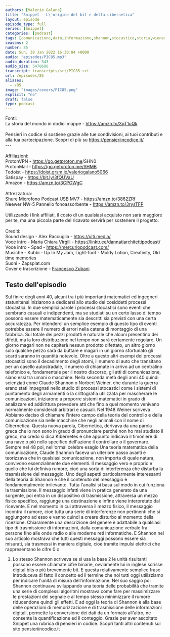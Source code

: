 ```yaml
---
authors: [Valerio Galano]
title: "Snippet - L\'origine del bit e della cibernetica"
layout: episode
episode_type: full
series: [Snippet]
categories: [podcast]
tags: [comunicazione,dato,informazione,shannon,stocastico,storia,wiener]
seasons: 2
number: 85
date: Sun, 30 Jan 2022 16:30:04 +0000
audio: "episodes/PIC85.mp3"
audio_duration: 343
audio_size: 5478608
transcript: transcripts/srt/PIC85.srt
url: /episodes/85
aliases: 
  - /85
image: "images/covers/PIC85.png"
explicit: "no"
draft: false
type: podcast
---
```

Fonti: <br />La storia del mondo in dodici mappe - <a href="https://amzn.to/3qT1uQk" rel="noopener">https://amzn.to/3qT1uQk</a> <br /><br />Pensieri in codice si sostiene grazie alle tue condivisioni, ai tuoi contributi e alla tua partecipazione. Scopri di più su <a href="https://pensieriincodice.it/" rel="noopener">https://pensieriincodice.it/</a> <br />---<br /><br />Affiliazioni:<br />ProtonVPN - <a href="https://go.getproton.me" rel="noopener">https://go.getproton.me</a>/SHN0 <br />ProtonMail - <a href="https://go.getproton.me/SHMB" rel="noopener">https://go.getproton.me/SHMB</a> <br />Todoist - <a href="https://doist.grsm.io/valeriogalano5066" rel="noopener">https://doist.grsm.io/valeriogalano5066</a> <br />Satispay - <a href="https://bit.ly/3fQUVaU" rel="noopener">https://bit.ly/3fQUVaU</a> <br />Amazon - <a href="https://amzn.to/3CPOWgC" rel="noopener">https://amzn.to/3CPOWgC</a> <br /><br />Attrezzatura:<br />Shure Microfono Podcast USB MV7 - <a href="https://amzn.to/3862ZRf" rel="noopener">https://amzn.to/3862ZRf</a> <br />Neewer NW-5 Pannello fonoassorbente - <a href="https://amzn.to/3rysTFP" rel="noopener">https://amzn.to/3rysTFP</a> <br /><br />Utilizzando i link affiliati, il costo di un qualsiasi acquisto non sarà maggiore per te, ma una piccola parte del ricavato servirà per sostenere il progetto.<br /><br />Crediti:<br />Sound design - Alex Raccuglia - <a href="https://ulti.media/" rel="noopener">https://ulti.media/</a> <br />Voce intro - Maria Chiara Virgili - <a href="https://linktr.ee/dannatiarchitettipodcast/" rel="noopener">https://linktr.ee/dannatiarchitettipodcast/</a>  <br />Voce intro - Spad - <a href="https://mercuriopodcast.com/" rel="noopener">https://mercuriopodcast.com/</a> <br />Musiche - Kubbi - Up In My Jam, Light-foot - Moldy Lotion, Creativity, Old time memories<br />Suoni - Zapsplat.com<br />Cover e trascrizione - <a href="https://it.linkedin.com/in/francesco-zubani-5957081a6" rel="noopener">Francesco Zubani</a>

<!-- more -->

## Testo dell'episodio

Sul finire degli anni 40, alcuni tra i più importanti matematici ed ingegneri statunitensi
iniziarono a dedicarsi allo studio dei cosiddetti processi stocastici. In due semplici parole
i processi stocastici sono eventi che sembrano casuali e indipendenti, ma se studiati su
un certo lasso di tempo possono essere matematicamente sia descritti sia previsti con una certa
accuratezza. Per intenderci un semplice esempio di questo tipo di eventi potrebbe essere il
numero di errori nella catena di montaggio di una fabbrica. Sul totale dei pezzi prodotti
è naturale che alcuni presentino dei difetti, ma la loro distribuzione nel tempo non sarà
certamente regolare. Un giorno magari non ne capiterà nessun prodotto difettato, un
altro giorno solo qualche pezzo sarà da buttare e magari in un giorno sfortunato gli scarti
saranno in quantità notevole. Oltre a questo altri esempi dei processi stocastici sono
il decadimento degli atomi, il numero di auto che transitano per un casello autostradale,
il numero di chiamate in arrivo ad un centralino telefonico e, fondamentale per il nostro discorso,
gli atti di comunicazione, siano essi tra umani o macchine. Nella seconda metà degli
anni 40 quindi scienziati come Claude Shannon o Norbert Weiner, che durante la guerra erano
stati impegnati nello studio di processi stocastici come i sistemi di puntamento degli armamenti o la
crittografia utilizzata per mascherare le comunicazioni, iniziarono a proporre sistemi
matematici in grado di analizzare ed addirittura prevedere atti che fino a quel momento venivano
normalmente considerati arbitrari e casuali. Nel 1948 Weiner scriveva
Abbiamo deciso di chiamare l'intero campo della teoria del controllo e della comunicazione sia
nelle macchine che negli animali con il nome di Cibernetica. Questa nuova parola,
Cibernetica, derivava da una parola greca che io non sono in grado di pronunciare perché non
ho mai studiato il greco, ma credo si dica Kibernetes e che appunto indicava il timoniere
di una nave o più nello specifico dell'azione il controllare o il governare. Sempre nel 48 poi,
nell'ormai celebre esagio Una teoria matematica della comunicazione, Claude Shannon faceva un
ulteriore passo avanti e teorizzava che in qualsiasi comunicazione, non importa di quale
natura, convivono essenzialmente due elementi. Il messaggio vero e proprio e quello che lui
definiva rumore, cioè una sorta di interferenza che disturba la trasmissione del messaggio.
Uno degli aspetti particolarmente interessanti della teoria di Shannon è che il contenuto del
messaggio è fondamentalmente irrilevante. Tutta l'analisi si basa sul modo in cui funziona la
trasmissione. Il messaggio infatti viene in pratica generato da una sorgente, poi entra in
un dispositivo di trasmissione, attraversa un mezzo fisico specifico, raggiunge una destinazione e
infine viene interpretato dal ricevente. E nel momento in cui attraversa il mezzo fisico,
il messaggio incontra il rumore, cioè tutta una serie di interferenze non pertinenti che
si aggiungono ad esso e vanno quindi a creare disturbo al momento della ricezione. Chiaramente
una descrizione del genere è adattabile a qualsiasi tipo di trasmissione di informazioni,
dalla comunicazione verbale fra persone fino alle onde radio o alle moderne reti informatiche. E
Shannon nel suo articolo mostrava che tutti questi messaggi possono essere sia misurati,
sia trasmessi in maniera digitale, cioè tramite impulsi elettrici che rappresentano le cifre 0 o
1. Lo stesso Shannon scriveva se si usa la base 2 le unità risultanti possono essere chiamate
cifre binarie, ovviamente lui in inglese scrisse digital bits o più brevemente bit. E questa
relativamente semplice frase introduceva di fatto il concetto ed il termine che noi tutti oggi
utilizziamo per indicare l'unità di misura dell'informazione. Nel suo saggio poi Shannon
continuava sviluppando una teoria delle probabilità che tramite una serie di complessi
algoritmi mostrava come fare per massimizzare le prestazioni del segnale e al tempo stesso
minimizzare il rumore riducendone quindi gli effetti. E ad oggi la teoria di Shannon è alla
base delle operazioni di memorizzazione e di trasmissione delle informazioni digitali,
permette la conversione dei dati da un formato all'altro, ne consente la quantificazione ed il
conteggio. Grazie per aver ascoltato Snippet una rubrica di pensieri in codice. Scopri
tanti altri contenuti sul sito pensieriincodice.it

